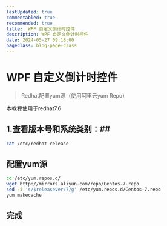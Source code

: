```yaml
---
lastUpdated: true
commentabled: true
recommended: true
title:  WPF 自定义倒计时控件
description: WPF 自定义倒计时控件
date: 2024-05-27 09:18:00
pageClass: blog-page-class
---
```


# WPF 自定义倒计时控件 #

> Redhat配置yum源（使用阿里云yum Repo）

本教程使用于redhat7.6

## 1.查看版本号和系统类别：##

```bash
cat /etc/redhat-release
```

## 配置yum源 ##

```bash
cd /etc/yum.repos.d/ 
wget http://mirrors.aliyun.com/repo/Centos-7.repo
sed -i 's/$releasever/7/g' /etc/yum.repos.d/Centos-7.repo
yum makecache
```

## 完成 ##
